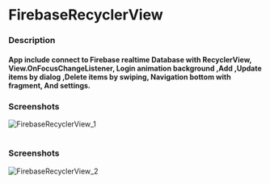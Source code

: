 # FirebaseRecyclerView
### Description
#### App include connect to Firebase realtime Database with RecyclerView, View.OnFocusChangeListener, Login animation background ,Add ,Update items by dialog ,Delete items by swiping, Navigation bottom with fragment, And settings.

<h3>Screenshots</h3>

![FirebaseRecyclerView_1](https://user-images.githubusercontent.com/37452782/74273336-5693ae80-4d21-11ea-8ae3-8c980d7b684e.gif)

#

<h3>Screenshots</h3>

![FirebaseRecyclerView_2](https://user-images.githubusercontent.com/37452782/74273347-5bf0f900-4d21-11ea-82f9-66302ed4b448.gif)

#

